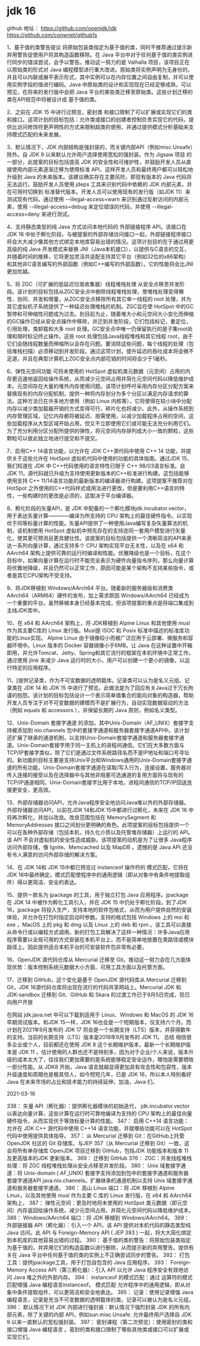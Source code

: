 

# jdk 16

github
 地址： https://github.com/openjdk/jdk
https://github.com/conwnet/github1s


1、基于值的类警告提议 将原始包装类指定为基于值的类，同时不推荐通过提示新弃用警告促使用户将其构造函数移除。在 Java 平台中对于任何基于值的类实例进行同步的错误尝试，会予以警告。推动这一努力的是 Valhalla 项目，该项目正在以原始类的形式对 Java 编程模型进行重大改进。原始类将实例声明为无身份的，并且可以内联或展平表示形式，其中实例可以在内存位置之间自由复制，并可以使用实例字段的值进行编码。Java 中原始类的设计和实现现在已经足够成熟，可以预见，在将来的发行版中会把 Java 平台的某些类迁移至原始类。这些计划迁移的类在API规范中将被设计成 基于值的类。




2、之前在 JDK 15 中进行过预览，密封类 和接口限制了可以扩展或实现它们的类和接口。这项计划的目标包括：允许类或接口的创建者控制负责实现它的代码，提供比访问修饰符更声明性的方式来限制超类的使用，并通过提供模式分析基础来支持模式匹配的未来发展。




3、默认情况下，JDK 内部结构是强封装的，而关键内部API（例如misc.Unsafe）除外。自 JDK 9 以来默认允许用户选择使用宽松的强封装。作为 Jigsaw 项目 的一部分，此提案的目标包括提高 JDK 的安全性和可维护性，并鼓励开发人员从直接使用内部元素逐渐迁移为使用标准 API，这样开发人员和最终用户都可以轻松地升级到 Java 的未来版本。该建议确实存在主要风险，即现有版本的 Java 代码将无法运行。鼓励开发人员使用 jdeps 工具来识别代码中依赖的 JDK 内部元素，并在可用时切换到 标准替代版本。开发人员可以使用现有的发行版（如JDK 11）来测试现有代码，通过使用 --illegal-access=warn 来识别通过反射访问的内部元素，使用 --illegal-access=debug 来定位错误的代码，并使用 --illegal-access=deny 来进行测试。




4、支持静态类型的纯 Java 方式访问本地代码的 外部链接程序 API。该接口在 JDK 16 中处于孵化阶段，与被提案的外部存储访问接口一起，外部链接程序接口将会大大减少像其他方式绑定本地库容易出错的情况。这项计划目的在于通过用更高级的纯 Java 开发模式来替换 JNI（Java本机接口），以提供与C语言的交互，并随着时间的推移，它将更加灵活并适配支持其它平台（例如32位的x86架构）和其他非C语言编写的外部函数（例如C++编写的外部函数）。它的性能将会比JNI更加优越。




5、将 ZGC（可扩展的低延迟垃圾收集器）线程堆栈处理 从安全点移至并发阶段。该计划的目标包括从ZGC安全点中删除线程堆栈处理，使堆栈处理变得懒性、协同、并发和增量，从ZGC安全点移除所有其它单一线程的 root 处理，并为其它虚拟机子系统提供了一种延迟处理堆栈的机制。ZGC旨在使 HotSpot 中的GC暂停和可伸缩性问题成为过去。到目前为止，随着堆大小和元空间大小变化而伸缩的GC操作已经从安全点操作中移除，并迁到并发阶段，它们包括标记，重定位，引用处理，类卸载和大多 root 处理。GC安全点中唯一仍保留执行的是子集root处理和限时标记终止操作。这些 root 处理包括Java线程堆栈和其它线程 root，由于它们会随线程数量而伸缩所以会存在问题。要消除这些问题，每个线程的处理（包括堆栈扫描）必须移动到并发阶段。通过这项计划，提升延迟的吞吐成本将会微不足道，并且在典型计算机上ZGC安全点内部花销的时间将会少于1毫秒。




6、弹性元空间功能 可将未使用的 HotSpot 虚拟机类元数据（元空间）占用的内存更迅速地返回给操作系统，从而减少元空间占用并简化元空间代码以降低维护成本。元空间存在大量的堆外内存使用问题。该项计划呼吁采用内存分区分配方案来替换现有的内存分配机制，提供一种将内存划分为多个分区以满足内存请求的算法。这种方法已在许多地方使用（例如 Linux 内核等），它将使得在较小块中分配内存以减少类加载器开销的方式变得可行，碎片化也将减少。此外，从操作系统到内存管理区域，记忆内存都将被延迟、按需使用，以减少加载程序占用的空间，这些加载程序从大型区域开始占用，但又不立即使用它们或可能无法充分利用它们。为了充分利用分区分配所提供的弹性，将元空间内存排列成大小一致的颗粒，这些颗粒可以彼此独立地进行提交和不提交。




7、启用C++ 14语言功能，以允许在 JDK C++源代码中使用 C++ 14 功能，并提供关于这些允许在 HotSpot 虚拟机代码中使用的功能的具体指南。通过JDK 15，我们知道在 JDK 中 C++代码使用的语言特性已限于 C++ 98/03语言标准。自 JDK 11，源代码就已升级为支持使用更新版本的C++标准进行构建。这包括能够使用支持 C++ 11/14语言功能的最新版本的编译器进行构建。这项提案不推荐对在 HotSpot 之外使用的C++代码样式或用法进行更改，但是要利用C++语言的特性，一些构建时的更改是必须的，这取决于平台编译器。




8、孵化阶段的矢量API，是 JDK 中配备的一个孵化模块jdk.incubator.vector，用于表达矢量计算————编译为所支持的 CPU 架构上的最佳硬件指令。以实现优于同等标量计算的性能。矢量API提供了一种使用Java编写复杂矢量算法的机制，该机制使用 HotSpot 虚拟机中预先存在的支持连同一套用户模型进行矢量化，使其更可预测且更具健壮性。该提案的目标包括提供一个清晰简洁的API来表达一系列向量计算，通过支持多个 CPU 架构实现平台无关性，以及在 x64 和 AArch64 架构上提供可靠的运行时编译和性能。优雅降级也是一个目标，在这个目标中，如果向量计算在运行时不能完全表示为硬件向量指令序列，那么向量计算将优雅地降级，并且仍然可以正常工作，原因可能是某个架构不支持某些指令，或者是其它CPU架构不受支持。




9、将JDK移植到 Windows/AArch64 平台。随着新的服务器级和消费类 AArch64（ARM64）硬件的发布，加上需求原因 Windows/AArch64 已经成为一个重要的平台。虽然移植本身已经基本完成，但该项提案的重点是将端口集成到主线JDK库中。




10、在 x64 和 AArch64 架构上，将 JDK移植到 Alpine Linux 和其他使用 musl 作为其主要C库的 Linux 发行版。Musl是 ISOC 和 Posix 标准中描述的标准库功能的Linux实现。 Alpine Linux 由于镜像较小而被广泛应用于云部署、微服务和容器环境中。Linux 版本的 Docker 容器镜像小于6MB。让 Java 在这种设置中开箱即用，并允许Tomcat、Jetty、Spring和其它流行的框架在本机环境中正常工作。通过使用 jlink 来减少 Java 运行时的大小，用户可以创建一个更小的镜像，以运行特定的应用程序。




11、[提供记录类，作为不可变数据的透明载体。记录类可以认为是名义元组。记录类在 JDK 14 和 JDK 15 中进行了预览。此做法是为了回应有关Java过于冗长拘谨的抱怨。该计划的目标包括设计一个表示简单值集合的面向对象的构造器，帮助开发人员专注于对不可变数据的建模而不是扩展行为，自动实现数据驱动的方法（例如 equals 和 accessors ），并保留长期的 Java 原则，例如名义类型。




12、Unix-Domain 套接字通道 的添加，其中Unix-Domain（AF_UNIX）套接字支持被添加到 nio.channels 包中的套接字通道和服务器套接字通道API中。该计划还扩展了继承的通道机制，以支持Unix-Domain套接字通道和服务器套接字通道。Unix-Domain套接字用于同一主机上的进程间通信。它们在大多数方面与TCP/IP套接字类似，除了它们是通过文件系统路径名而不是IP地址和端口号寻址的。新功能的目标主要是支持Unix平台和Windows通用的Unix-Domain套接字通道的所有功能。Unix-Domain套接字通道在读取/写入行为，连接设置，服务器对传入连接的接受以及在选择器中与其他非阻塞可选通道的复用方面将与现有的TCP/IP通道相同。Unix-Domain套接字比用于本地，进程间通信的TCP/IP回送连接更安全，更高效。




13、外部存储器访问API，允许Java程序安全地访问Java堆以外的外部存储器。外部存储器访问API，以前在JDK 14和JDK 15中都进行过孵化，未来在 JDK 16 中将再次孵化，并加以改良。改良范围包括在 MemorySegment 和 MemoryAddresses 接口之间划分更明确的角色。此项提案的目标包括提供一个可以在各种外部存储（包括本机，持久化介质以及托管堆存储器）上运行的 API。该 API 不会对虚拟机的安全性造成威胁。该项提案的动机是为了让很多 Java程序访问外部存储，像 Ignite、Memcached 以及 MapDB 。遗憾的是 Java API 还没有令人满意的访问外部存储的解决方案。




14、在 JDK 14和 JDK 15中都已预览过 instanceof 操作符的 模式匹配，它将在JDK 16中最终确定。模式匹配使程序中的通用逻辑（即从对象中有条件地提取组件）得以更简洁、安全的表达。




15、提供一款名为 jpackage 的工具，用于独立打包 Java 应用程序。jpackage 在 JDK 14 中被作为孵化工具引入，并在 JDK 15 中仍处于孵化阶段。到了JDK 16，jpackage 将投入生产，支持本地的软件包格式，从而为用户提供自然的安装体验，并允许在打包时指定启动时参数。支持的格式包括 Windows 上的 msi 和 exe ，MacOS 上的 pkg 和 dmg 以及 Linux 上的 deb 和 rpm 。该工具可以直接从命令行或以编程方式调用。新的打包工具解决了这样一种情况：许多Java应用程序需要以全局可用的方式安装在本机平台上，而不是简单地放置在类路径或模块路径上。因此提供适合本机平台的可安装软件包非常有必要。




16、OpenJDK 源代码仓库从 Mercurial 迁移至 Git。推动这一努力会在几方面体现优势：版本控制系统元数据大小方面、可用工具方面以及托管方面。




17、迁移到 GitHub，这个变化是基于 OpenJDK 源代码库从 Mercurial 迁移到 Git，JDK 16源代码仓库将出现在流行的代码共享网站上。Mercurial JDK 和 JDK-sandbox 迁移到 Git、GitHub 和 Skara 的过渡工作已于9月5日完成，现已向用户开放

在网站 jdk.java.net 中可以下载到适用于 Linux、Windows 和 MacOS 的 JDK 16 早期测试版本。和JDK 15一样，JDK 16也会是一个短期版本，仅支持六个月。而计划在2021年9月发布的 JDK 17 将会是一个长期支持（LTS）版本，并获得数年的支持。当前的长期支持（LTS）版本是2018年9月发布的 JDK 11。
总结
相信很多企业或个人，目前都还在使用 JDK 8 这个长期维护版本，最新一个长期维护版本是 JDK 11 ，估计使用的人群也还不是特别多，因为对于企业/个人来说，版本升级的成本太大了，往往我们更加需要的是系统能够稳定安全运作，哪怕是需要牺牲一部分性能。从 JDK8 开始，Java 语言就越显得更加具有攻击性和包容性，版本升级速度和周期也是极其惊人，如今短短几年，已是 JDK 16，所以本人特别看好 Java 在未来市场的占比和技术能力的持续延伸，加油，Java 们。




2021-03-16

338： 矢量 API（孵化器）：提供孵化器模块的初始迭代， jdk.incubator.vector以表达向量计算，这些计算在运行时可靠地编译为支持的 CPU 架构上的最佳向量硬件指令，从而实现优于等效标量计算的性能。
347： 启用 C++14 语言功能：允许在 JDK C++ 源代码中使用 C++14 语言功能，并就哪些功能可以在 HotSpot 代码中使用提供具体指导。
357： 从 Mercurial 迁移到 Git：在GitHub上托管OpenJDK 社区的 Git 存储库。与JEP 357（从 Mercurial 迁移到 Git）一致，这会将所有单存储库 OpenJDK 项目迁移到 GitHub，包括JDK 功能版本和版本 11 及更高版本的JDK 更新版本。
369： 迁移到 GitHub
376： ZGC：并发线程堆栈处理：将 ZGC 线程堆栈处理从安全点移至并发阶段。
380： Unix 域套接字通道：将 Unix-domain ( AF_UNIX) 套接字支持添加到包中的套接字通道和服务器套接字通道API java.nio.channels。扩展继承的通道机制以支持 Unix 域套接字通道和服务器套接字通道。
386： 高山 Linux 端口：将 JDK 移植到 Alpine Linux，以及其他使用 musl 作为主要 C 库的 Linux 发行版，在 x64 和 AArch64 架构上，
387： 弹性元空间：更及时地将未使用的 HotSpot 类元数据（即元空间）内存返回给操作系统，减少元空间占用，并简化元空间代码以降低维护成本。
388： Windows/AArch64 端口：将 JDK 移植到 Windows/AArch64。
389： 外部链接器 API（孵化器）：引入一个 API，该 API 提供对本机代码的静态类型纯 Java 访问。此 API 与 Foreign-Memory API ( JEP 393 ) 一起，将大大简化绑定到本机库的其他容易出错的过程。
390： 基于值的类的警告：将原始包装类指定为基于值的，并弃用它们的构造函数以进行删除，从而提示新的弃用警告。提供有关在 Java 平台中任何基于值的类的实例上不正确尝试同步的警告。
392： 打包工具：提供jpackage工具，用于打包自包含的 Java 应用程序。
393： Foreign-Memory Access API（第三孵化器）：引入 API 以允许 Java 程序安全有效地访问 Java 堆之外的外部内存。
394： instanceof 的模式匹配：通过 运算符的模式匹配增强 Java 编程语言instanceof。 模式匹配 允许程序中的通用逻辑，即从对象中条件提取组件，可以更简洁和安全地表达。
395： 记录：使用记录增强 Java 编程语言，记录是充当不可变数据的透明载体的类。记录可以被认为是名义元组。
396： 默认情况下对 JDK 内部进行强封装：默认情况下强烈封装 JDK 的所有内部元素，除了关键的内部 API，例如sun.misc.Unsafe. 允许最终用户选择自 JDK 9 以来一直默认的宽松强封装。
397： 密封课程（第二次预览）：使用密封的类和接口增强 Java 编程语言 。密封的类和接口限制了哪些其他类或接口可以扩展或实现它们。

